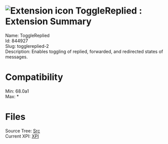 # ![Extension icon](https://addons.thunderbird.net/static/img/addon-icons/default-64.png) ToggleReplied : Extension Summary

Name: ToggleReplied  
Id: 844927  
Slug: togglereplied-2  
Description: Enables toggling of replied, forwarded, and redirected states of messages.
  

# Compatibility
Min: 68.0a1  
Max: *  

# Files

Source Tree: [Src](x68/844927-togglereplied-2/src)  
Current XPI: [XPI](x68/844927-togglereplied-2/xpi)  



